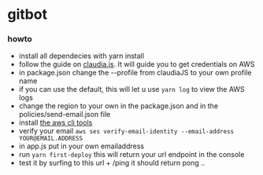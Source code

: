 # gitbot

### howto

- install all dependecies with yarn install
- follow the guide on [claudia.js](https://claudiajs.com/tutorials/installing.html). It will guide you to get credentials on AWS
- in package.json change the --profile from claudiaJS to your own profile name
- if you can use the default, this will let u use ```yarn log``` to view the AWS logs
- change the region to your own in the package.json and in the policies/send-email.json file
- install [the aws cli tools](https://aws.amazon.com/cli/)
- verify your email ```aws ses verify-email-identity --email-address YOUR@EMAIL.ADDRESS```
- in app.js put in your own emailaddress
- run ```yarn first-deploy``` this will return your url endpoint in the console
- test it by surfing to this url + /ping it should return pong
..
